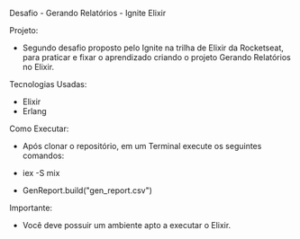 Desafio - Gerando Relatórios - Ignite Elixir

Projeto:

* Segundo desafio proposto pelo Ignite na trilha de Elixir da Rocketseat, para praticar e fixar o aprendizado criando o projeto Gerando Relatórios no Elixir.

Tecnologias Usadas:

* Elixir
* Erlang

Como Executar:

* Após clonar o repositório, em um Terminal execute os seguintes comandos:

* iex -S mix
* GenReport.build("gen_report.csv")

Importante:

* Você deve possuir um ambiente apto a executar o Elixir.

